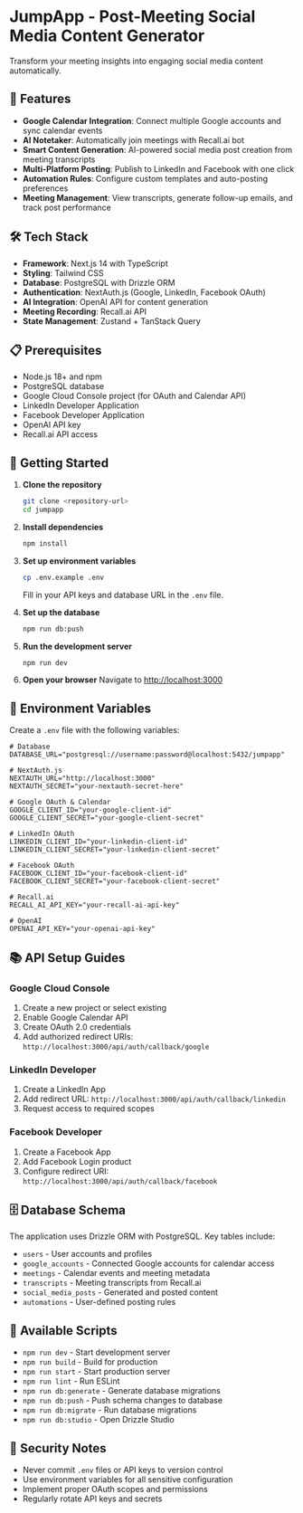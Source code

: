 # JumpApp - Post-Meeting Social Media Content Generator

Transform your meeting insights into engaging social media content automatically.

## 🚀 Features

- **Google Calendar Integration**: Connect multiple Google accounts and sync calendar events
- **AI Notetaker**: Automatically join meetings with Recall.ai bot
- **Smart Content Generation**: AI-powered social media post creation from meeting transcripts
- **Multi-Platform Posting**: Publish to LinkedIn and Facebook with one click
- **Automation Rules**: Configure custom templates and auto-posting preferences
- **Meeting Management**: View transcripts, generate follow-up emails, and track post performance

## 🛠️ Tech Stack

- **Framework**: Next.js 14 with TypeScript
- **Styling**: Tailwind CSS
- **Database**: PostgreSQL with Drizzle ORM
- **Authentication**: NextAuth.js (Google, LinkedIn, Facebook OAuth)
- **AI Integration**: OpenAI API for content generation
- **Meeting Recording**: Recall.ai API
- **State Management**: Zustand + TanStack Query

## 📋 Prerequisites

- Node.js 18+ and npm
- PostgreSQL database
- Google Cloud Console project (for OAuth and Calendar API)
- LinkedIn Developer Application
- Facebook Developer Application  
- OpenAI API key
- Recall.ai API access

## 🚀 Getting Started

1. **Clone the repository**
   ```bash
   git clone <repository-url>
   cd jumpapp
   ```

2. **Install dependencies**
   ```bash
   npm install
   ```

3. **Set up environment variables**
   ```bash
   cp .env.example .env
   ```
   
   Fill in your API keys and database URL in the `.env` file.

4. **Set up the database**
   ```bash
   npm run db:push
   ```

5. **Run the development server**
   ```bash
   npm run dev
   ```

6. **Open your browser**
   Navigate to [http://localhost:3000](http://localhost:3000)

## 🔧 Environment Variables

Create a `.env` file with the following variables:

```env
# Database
DATABASE_URL="postgresql://username:password@localhost:5432/jumpapp"

# NextAuth.js
NEXTAUTH_URL="http://localhost:3000"
NEXTAUTH_SECRET="your-nextauth-secret-here"

# Google OAuth & Calendar
GOOGLE_CLIENT_ID="your-google-client-id"
GOOGLE_CLIENT_SECRET="your-google-client-secret"

# LinkedIn OAuth
LINKEDIN_CLIENT_ID="your-linkedin-client-id"
LINKEDIN_CLIENT_SECRET="your-linkedin-client-secret"

# Facebook OAuth
FACEBOOK_CLIENT_ID="your-facebook-client-id"
FACEBOOK_CLIENT_SECRET="your-facebook-client-secret"

# Recall.ai
RECALL_AI_API_KEY="your-recall-ai-api-key"

# OpenAI
OPENAI_API_KEY="your-openai-api-key"
```

## 📚 API Setup Guides

### Google Cloud Console
1. Create a new project or select existing
2. Enable Google Calendar API
3. Create OAuth 2.0 credentials
4. Add authorized redirect URIs: `http://localhost:3000/api/auth/callback/google`

### LinkedIn Developer
1. Create a LinkedIn App
2. Add redirect URL: `http://localhost:3000/api/auth/callback/linkedin`
3. Request access to required scopes

### Facebook Developer
1. Create a Facebook App
2. Add Facebook Login product
3. Configure redirect URI: `http://localhost:3000/api/auth/callback/facebook`

## 🗄️ Database Schema

The application uses Drizzle ORM with PostgreSQL. Key tables include:

- `users` - User accounts and profiles
- `google_accounts` - Connected Google accounts for calendar access
- `meetings` - Calendar events and meeting metadata
- `transcripts` - Meeting transcripts from Recall.ai
- `social_media_posts` - Generated and posted content
- `automations` - User-defined posting rules

## 📝 Available Scripts

- `npm run dev` - Start development server
- `npm run build` - Build for production
- `npm run start` - Start production server
- `npm run lint` - Run ESLint
- `npm run db:generate` - Generate database migrations
- `npm run db:push` - Push schema changes to database
- `npm run db:migrate` - Run database migrations
- `npm run db:studio` - Open Drizzle Studio

## 🔐 Security Notes

- Never commit `.env` files or API keys to version control
- Use environment variables for all sensitive configuration
- Implement proper OAuth scopes and permissions
- Regularly rotate API keys and secrets

